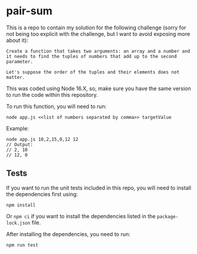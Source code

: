 # pair-sum

This is a repo to contain my solution for the following challenge (sorry for not being too explicit with the challenge, but I want to avoid exposing more about it):

```plain
Create a function that takes two arguments: an array and a number and it needs to find the tuples of numbers that add up to the second parameter.

Let's suppose the order of the tuples and their elements does not matter.
```

This was coded using Node 16.X, so, make sure you have the same version to run the code within this repository.

To run this function, you will need to run:

```cli
node app.js <<list of numbers separated by comma>> targetValue
```

Example:

```cli
node app.js 10,2,15,0,12 12
// Output:
// 2, 10
// 12, 0
```

## Tests

If you want to run the unit tests included in this repo, you will need to install the dependencies first using:

```cli
npm install
```

Or `npm ci` if you want to install the dependencies listed in the `package-lock.json` file.

After installing the dependencies, you need to run:

```cli
npm run test
```
